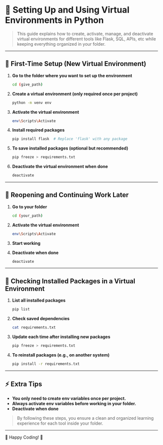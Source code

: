 # 📌 Setting Up and Using Virtual Environments in Python

> This guide explains how to create, activate, manage, and deactivate virtual environments for different tools like Flask, SQL, APIs, etc while keeping everything organized in your folder.

---

## 🚀 First-Time Setup (New Virtual Environment)

1. **Go to the folder where you want to set up the environment**

   ```sh
   cd (give_path)
   ```

2. **Create a virtual environment (only required once per project)**

   ```sh
   python -m venv env
   ```

3. **Activate the virtual environment**

   ```sh
   env\Scripts\Activate
   ```

4. **Install required packages**

   ```sh
   pip install flask  # Replace 'flask' with any package
   ```

5. **To save installed packages (optional but recommended)**

   ```sh
   pip freeze > requirements.txt
   ```

6. **Deactivate the virtual environment when done** 

   ```sh
   deactivate
   ```

---

## 🔄 Reopening and Continuing Work Later

1. **Go to your folder**

   ```sh
   cd (your_path)
   ```

2. **Activate the virtual environment**

   ```sh
   env\Scripts\Activate
   ```

3. **Start working**


4. **Deactivate when done**

   ```sh
   deactivate
   ```

---

## 📂 Checking Installed Packages in a Virtual Environment

1. **List all installed packages**

   ```sh
   pip list
   ```

2. **Check saved dependencies**

   ```sh
   cat requirements.txt
   ```

3. **Update each time after installing new packages**

   ```sh
   pip freeze > requirements.txt
   ```

4. **To reinstall packages (e.g., on another system)**

   ```sh
   pip install -r requirements.txt
   ```

---

## ⚡ Extra Tips

- **You only need to create env variables once per project.**
- **Always activate env variables before working in your folder.**
- **Deactivate when done**
  

> By following these steps, you ensure a clean and organized learning experience for each tool inside your folder.

---

🚀 Happy Coding! 🎯

